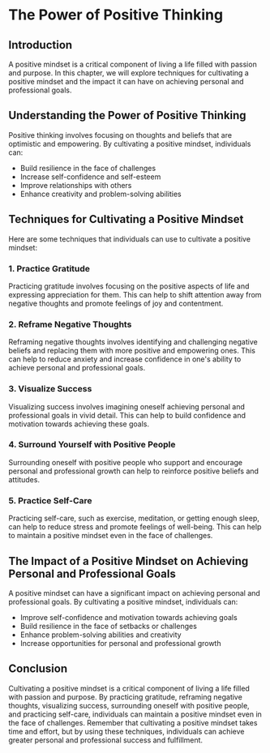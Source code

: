 The Power of Positive Thinking
======================================================================================

Introduction
------------

A positive mindset is a critical component of living a life filled with passion and purpose. In this chapter, we will explore techniques for cultivating a positive mindset and the impact it can have on achieving personal and professional goals.

Understanding the Power of Positive Thinking
--------------------------------------------

Positive thinking involves focusing on thoughts and beliefs that are optimistic and empowering. By cultivating a positive mindset, individuals can:

* Build resilience in the face of challenges
* Increase self-confidence and self-esteem
* Improve relationships with others
* Enhance creativity and problem-solving abilities

Techniques for Cultivating a Positive Mindset
---------------------------------------------

Here are some techniques that individuals can use to cultivate a positive mindset:

### 1. Practice Gratitude

Practicing gratitude involves focusing on the positive aspects of life and expressing appreciation for them. This can help to shift attention away from negative thoughts and promote feelings of joy and contentment.

### 2. Reframe Negative Thoughts

Reframing negative thoughts involves identifying and challenging negative beliefs and replacing them with more positive and empowering ones. This can help to reduce anxiety and increase confidence in one's ability to achieve personal and professional goals.

### 3. Visualize Success

Visualizing success involves imagining oneself achieving personal and professional goals in vivid detail. This can help to build confidence and motivation towards achieving these goals.

### 4. Surround Yourself with Positive People

Surrounding oneself with positive people who support and encourage personal and professional growth can help to reinforce positive beliefs and attitudes.

### 5. Practice Self-Care

Practicing self-care, such as exercise, meditation, or getting enough sleep, can help to reduce stress and promote feelings of well-being. This can help to maintain a positive mindset even in the face of challenges.

The Impact of a Positive Mindset on Achieving Personal and Professional Goals
-----------------------------------------------------------------------------

A positive mindset can have a significant impact on achieving personal and professional goals. By cultivating a positive mindset, individuals can:

* Improve self-confidence and motivation towards achieving goals
* Build resilience in the face of setbacks or challenges
* Enhance problem-solving abilities and creativity
* Increase opportunities for personal and professional growth

Conclusion
----------

Cultivating a positive mindset is a critical component of living a life filled with passion and purpose. By practicing gratitude, reframing negative thoughts, visualizing success, surrounding oneself with positive people, and practicing self-care, individuals can maintain a positive mindset even in the face of challenges. Remember that cultivating a positive mindset takes time and effort, but by using these techniques, individuals can achieve greater personal and professional success and fulfillment.
